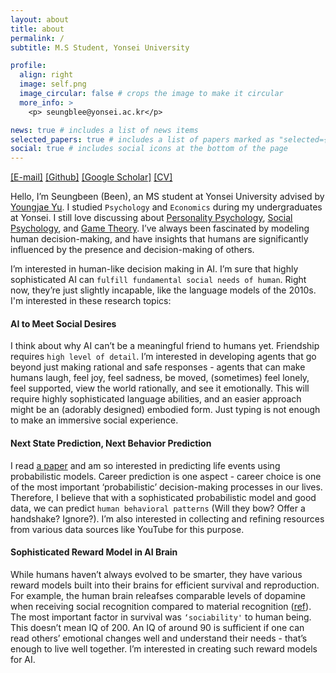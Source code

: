 ```yaml
---
layout: about
title: about
permalink: /
subtitle: M.S Student, Yonsei University

profile:
  align: right
  image: self.png
  image_circular: false # crops the image to make it circular
  more_info: >
    <p> seungblee@yonsei.ac.kr</p>

news: true # includes a list of news items
selected_papers: true # includes a list of papers marked as "selected={true}"
social: true # includes social icons at the bottom of the page
---
```

<a href="mailto:seungblee@yonsei.ac.kr">[E-mail]</a> <a href="https://github.com/seunbite">[Github]</a> <a href="https://scholar.google.com/citations?user=YdbC5yUAAAAJ&hl=ko">[Google Scholar]</a> <a href="https://drive.google.com/file/d/1s8tbS1gw3M_tFigGhVzR26TfTFWNUgxi/view?usp=sharing">[CV]</a>


Hello, I’m Seungbeen (Been), an MS student at Yonsei University advised by [Youngjae Yu](https://scholar.google.com/citations?user=WDO24ZYAAAAJ&hl=ko&oi=ao). I studied `Psychology` and `Economics` during my undergraduates at Yonsei.  I still love discussing about [Personality Psychology](https://en.wikipedia.org/wiki/Personality_psychology), [Social Psychology](https://www.youtube.com/watch?v=meiU6TxysCg), and [Game Theory](https://www.youtube.com/watch?v=iLX_r_WPrIw). I’ve always been fascinated by modeling human decision-making, and have insights that humans are significantly influenced by the presence and decision-making of others.

I’m interested in human-like decision making in AI. I’m sure that highly sophisticated AI can `fulfill fundamental social needs of human`. Right now, they’re just slightly incapable, like the language models of the 2010s. I'm interested in these research topics:

#### AI to Meet Social Desires 
I think about why AI can’t be a meaningful friend to humans yet. Friendship requires `high level of detail`. I’m interested in developing agents that go beyond just making rational and safe responses - agents that can make humans laugh, feel joy, feel sadness, be moved, (sometimes) feel lonely, feel supported, view the world rationally, and see it emotionally. This will require highly sophisticated language abilities, and an easier approach might be an (adorably designed) embodied form. Just typing is not enough to make an immersive social experience.

#### Next State Prediction, Next Behavior Prediction 
I read [a paper](https://life2vecai.com/) and am so interested in predicting life events using probabilistic models. Career prediction is one aspect - career choice is one of the most important ‘probabilistic’ decision-making processes in our lives. Therefore, I believe that with a sophisticated probabilistic model and good data,  we can predict `human behavioral patterns` (Will they bow? Offer a handshake? Ignore?). I’m also interested in collecting and refining resources from various data sources like YouTube for this purpose.

#### Sophisticated Reward Model in AI Brain 
While humans haven’t always evolved to be smarter, they have various reward models built into their brains for efficient survival and reproduction. For example, the human brain releafses comparable levels of dopamine when receiving social recognition compared to material recognition ([ref](https://pubmed.ncbi.nlm.nih.gov/18439412/)). The most important factor in survival was `‘sociability'` to human being. This doesn’t mean IQ of 200. An IQ of around 90 is sufficient if one can read others’ emotional changes well and understand their needs - that’s enough to live well together. I’m interested in creating such reward models for AI.
